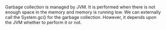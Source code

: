 Garbage collection is managed by JVM. It is performed when there is not
enough space in the memory and memory is running low. We can externally
call the System.gc() for the garbage collection. However, it depends
upon the JVM whether to perform it or not.